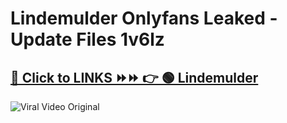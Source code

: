 
 # Lindemulder Onlyfans Leaked - Update Files 1v6lz

## <h2><a href="https://clipsfans.com/Lindemulder&ref=git">🔗 Click to LINKS ⏩⏩ 👉 🟢 Lindemulder </a></h2>

<a href="https://clipsfans.com/Lindemulder&ref=git" rel="nofollow" data-target="animated-image.originalLink"><img src="https://i.ibb.co.com/xMMVF88/686577567.gif" alt="Viral Video Original" style="max-width: 100%; display: inline-block;" data-target="animated-image.originalImage"></a>

